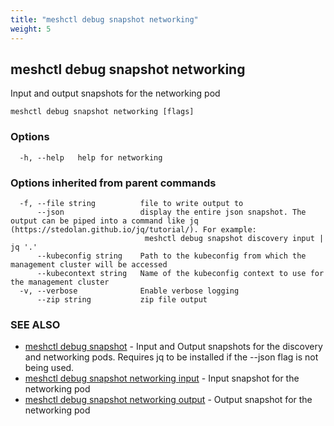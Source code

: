 ```yaml
---
title: "meshctl debug snapshot networking"
weight: 5
---
```

## meshctl debug snapshot networking

Input and output snapshots for the networking pod

```
meshctl debug snapshot networking [flags]
```

### Options

```
  -h, --help   help for networking
```

### Options inherited from parent commands

```
  -f, --file string          file to write output to
      --json                 display the entire json snapshot. The output can be piped into a command like jq (https://stedolan.github.io/jq/tutorial/). For example:
                              meshctl debug snapshot discovery input | jq '.'
      --kubeconfig string    Path to the kubeconfig from which the management cluster will be accessed
      --kubecontext string   Name of the kubeconfig context to use for the management cluster
  -v, --verbose              Enable verbose logging
      --zip string           zip file output
```

### SEE ALSO

* [meshctl debug snapshot](../meshctl_debug_snapshot)	 - Input and Output snapshots for the discovery and networking pods. Requires jq to be installed if the --json flag is not being used.
* [meshctl debug snapshot networking input](../meshctl_debug_snapshot_networking_input)	 - Input snapshot for the networking pod
* [meshctl debug snapshot networking output](../meshctl_debug_snapshot_networking_output)	 - Output snapshot for the networking pod

